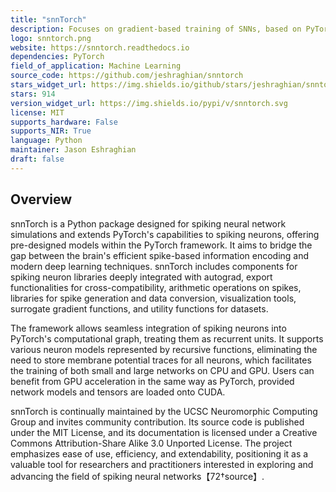 ```yaml
---
title: "snnTorch"
description: Focuses on gradient-based training of SNNs, based on PyTorch for GPU acceleration and gradient computation.
logo: snntorch.png
website: https://snntorch.readthedocs.io
dependencies: PyTorch
field_of_application: Machine Learning
source_code: https://github.com/jeshraghian/snntorch
stars_widget_url: https://img.shields.io/github/stars/jeshraghian/snntorch.svg?style=social
stars: 914
version_widget_url: https://img.shields.io/pypi/v/snntorch.svg
license: MIT
supports_hardware: False
supports_NIR: True
language: Python
maintainer: Jason Eshraghian
draft: false
---
```


## Overview
snnTorch is a Python package designed for spiking neural network simulations and extends PyTorch's capabilities to spiking neurons, offering pre-designed models within the PyTorch framework. It aims to bridge the gap between the brain's efficient spike-based information encoding and modern deep learning techniques. snnTorch includes components for spiking neuron libraries deeply integrated with autograd, export functionalities for cross-compatibility, arithmetic operations on spikes, libraries for spike generation and data conversion, visualization tools, surrogate gradient functions, and utility functions for datasets.

The framework allows seamless integration of spiking neurons into PyTorch's computational graph, treating them as recurrent units. It supports various neuron models represented by recursive functions, eliminating the need to store membrane potential traces for all neurons, which facilitates the training of both small and large networks on CPU and GPU. Users can benefit from GPU acceleration in the same way as PyTorch, provided network models and tensors are loaded onto CUDA.

snnTorch is continually maintained by the UCSC Neuromorphic Computing Group and invites community contribution. Its source code is published under the MIT License, and its documentation is licensed under a Creative Commons Attribution-Share Alike 3.0 Unported License. The project emphasizes ease of use, efficiency, and extendability, positioning it as a valuable tool for researchers and practitioners interested in exploring and advancing the field of spiking neural networks【72†source】.
